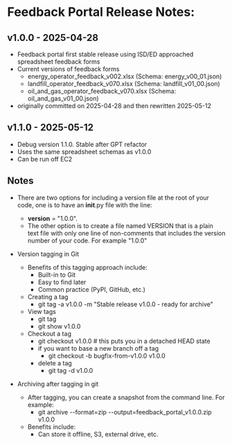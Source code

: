 # Feedback Portal Release Notes:

## v1.0.0 - 2025-04-28
- Feedback portal first stable release using ISD/ED approached spreadsheet feedback forms
- Current versions of feedback forms
  - energy_operator_feedback_v002.xlsx (Schema: energy_v00_01.json)
  - landfill_operator_feedback_v070.xlsx (Schema: landfill_v01_00.json)
  - oil_and_gas_operator_feedback_v070.xlsx (Schema: oil_and_gas_v01_00.json)
- originally committed on 2025-04-28 and then rewritten 2025-05-12

## v1.1.0 - 2025-05-12
- Debug version 1.1.0. Stable after GPT refactor
- Uses the same spreadsheet schemas as v1.0.0
- Can be run off EC2

## Notes
- There are two options for including a version file at the root of your code, one is to have an __init__.py file with the line:
  - __version__ = "1.0.0".
  - The other option is to create a file named VERSION that is a plain text file with only one line of non-comments that includes the version number of your code.  For example "1.0.0"

- Version tagging in Git
  - Benefits of this tagging approach include:
    - Built-in to Git
    - Easy to find later
    - Common practice (PyPI, GitHub, etc.)
  - Creating a tag
    - git tag -a v1.0.0 -m "Stable release v1.0.0 - ready for archive"
  - View tags
    - git tag
    - git show v1.0.0
  - Checkout a tag
    - git checkout v1.0.0 # this puts you in a detached HEAD state
    - if you want to base a new branch off a tag
      - git checkout -b bugfix-from-v1.0.0 v1.0.0
    - delete a tag
      - git tag -d v1.0.0

- Archiving after tagging in git
  - After tagging, you can create a snapshot from the command line.  For example:
    - git archive --format=zip --output=feedback_portal_v1.0.0.zip v1.0.0
  - Benefits include:
    - Can store it offline, S3, external drive, etc.